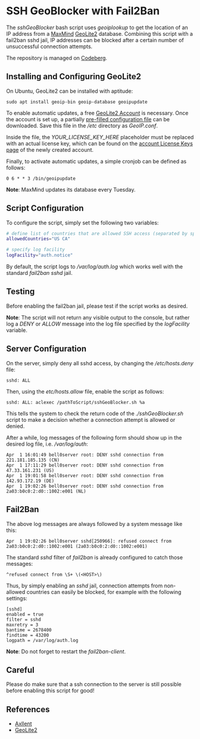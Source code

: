 # SSH GeoBlocker with Fail2Ban
The *sshGeoBlocker* bash script uses *geoiplookup* to get the location of an IP address from a [MaxMind](https://www.maxmind.com/en/home) [GeoLite2](https://dev.maxmind.com/geoip/geoip2/geolite2/) database. Combining this script with a fail2ban sshd jail, IP addresses can be blocked after a certain number of unsuccessful connection attempts.

The repository is managed on [Codeberg](https://codeberg.org).

## Installing and Configuring GeoLite2
On Ubuntu, GeoLite2 can be installed with aptitude:

```
sudo apt install geoip-bin geoip-database geoipupdate
```

To enable automatic updates, a free [GeoLite2 Account](https://www.maxmind.com/en/geolite2/signup) is necessary. Once the account is set up, a partially [pre-filled configuration file](https://www.maxmind.com/en/accounts/current/license-key/GeoIP.conf) can be downloaded. Save this file in the */etc* directory as *GeoIP.conf*.

Inside the file, the *YOUR_LICENSE_KEY_HERE* placeholder must be replaced with an actual license key, which can be found on the [account License Keys page](https://www.maxmind.com/en/accounts/current/license-key) of the newly created account.

Finally, to activate automatic updates, a simple cronjob can be defined as follows:

```
0 6 * * 3 /bin/geoipupdate
```

**Note**: MaxMind updates its database every Tuesday.

## Script Configuration
To configure the script, simply set the following two variables:

```bash
# define list of countries that are allowed SSH access (separated by space ; country codes in all caps)
allowedCountries="US CA"

# specify log facility
logFacility="auth.notice"
```

By default, the script logs to */var/log/auth.log* which works well with the standard *fail2ban* *sshd* jail.


## Testing
Before enabling the fail2ban jail, please test if the script works as desired. 

**Note**: The script will not return any visible output to the console, but rather log a *DENY* or *ALLOW* message into the log file specified by the *logFacility* variable.

## Server Configuration
On the server, simply deny all sshd access, by changing the */etc/hosts.deny* file:

```
sshd: ALL
```

Then, using the *etc/hosts.allow* file, enable the script as follows:

```
sshd: ALL: aclexec /pathToScript/sshGeoBlocker.sh %a
```

This tells the system to check the return code of the *./sshGeoBlocker.sh* script to make a decision whether a connection attempt is allowed or denied.

After a while, log messages of the following form should show up in the desired log file, i.e. */var/log/auth*:

```
Apr  1 16:01:49 bell0server root: DENY sshd connection from 221.181.185.135 (CN)
Apr  1 17:11:29 bell0server root: DENY sshd connection from 47.33.161.231 (US)
Apr  1 19:01:58 bell0server root: DENY sshd connection from 142.93.172.19 (DE)
Apr  1 19:02:26 bell0server root: DENY sshd connection from 2a03:b0c0:2:d0::1002:e001 (NL)
```

## Fail2Ban
The above log messages are always followed by a system message like this:

```
Apr  1 19:02:26 bell0server sshd[250966]: refused connect from 2a03:b0c0:2:d0::1002:e001 (2a03:b0c0:2:d0::1002:e001)
```

The standard *sshd* filter of *fail2ban* is already configured to catch those messages:

```
^refused connect from \S+ \(<HOST>\)
```

Thus, by simply enabling an *sshd* jail, connection attempts from non-allowed countries can easily be blocked, for example with the following settings:

```
[sshd]
enabled = true
filter = sshd
maxretry = 3
bantime = 2678400
findtime = 43200
logpath = /var/log/auth.log
```

**Note**: Do not forget to restart the *fail2ban-client*.


## Careful
Please do make sure that a ssh connection to the server is still possible before enabling this script for good!

## References
* [Axllent](https://www.axllent.org/docs/ssh-geoip/)
* [GeoLite2](https://dev.maxmind.com/geoip/geoip2/geolite2/)